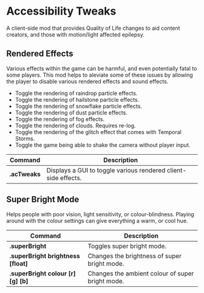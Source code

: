 # Accessibility Tweaks

A client-side mod that provides Quality of Life changes to aid content creators, and those with motion/light affected epilepsy.

## Rendered Effects

Various effects within the game can be harmful, and even potentially fatal to some players. This mod helps to aleviate some of these issues by allowing the player to disable various rendered effects and sound effects.

 - Toggle the rendering of raindrop particle effects.
 - Toggle the rendering of hailstone particle effects.
 - Toggle the rendering of snowflake particle effects.
 - Toggle the rendering of dust particle effects.
 - Toggle the rendering of fog effects.
 - Toggle the rendering of clouds. Requires re-log.
 - Toggle the rendering of the glitch effect that comes with Temporal Storms.
 - Toggle the game being able to shake the camera without player input.

| Command							   | Description |
| ---								   | --- |
| **.acTweaks**						   | Displays a GUI to toggle various rendered client-side effects. |

## Super Bright Mode

Helps people with poor vision, light sensitivity, or colour-blindness. Playing around with the colour settings can give everything a warm, or cool hue.

| Command						       | Description |
| ---								   | --- |
| **.superBright**			           | Toggles super bright mode. |
| **.superBright brightness [float]**  | Changes the brightness of super bright mode. |
| **.superBright colour [r] [g] [b]**  | Changes the ambient colour of super bright mode. |